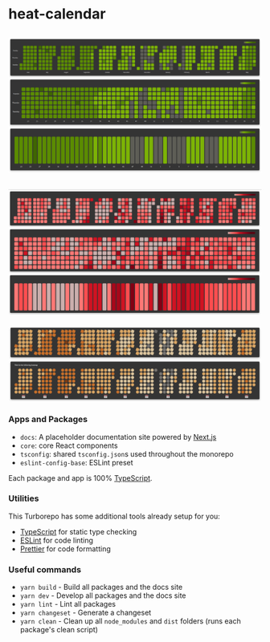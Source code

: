 # heat-calendar

![alt text](assets/green.png)
---
![alt text](assets/red.png)
---
![alt text](assets/orange.png)

### Apps and Packages

- `docs`: A placeholder documentation site powered by [Next.js](https://nextjs.org/)
- `core`: core React components
- `tsconfig`: shared `tsconfig.json`s used throughout the monorepo
- `eslint-config-base`: ESLint preset

Each package and app is 100% [TypeScript](https://www.typescriptlang.org/).

### Utilities

This Turborepo has some additional tools already setup for you:

- [TypeScript](https://www.typescriptlang.org/) for static type checking
- [ESLint](https://eslint.org/) for code linting
- [Prettier](https://prettier.io) for code formatting

### Useful commands

- `yarn build` - Build all packages and the docs site
- `yarn dev` - Develop all packages and the docs site
- `yarn lint` - Lint all packages
- `yarn changeset` - Generate a changeset
- `yarn clean` - Clean up all `node_modules` and `dist` folders (runs each package's clean script)
